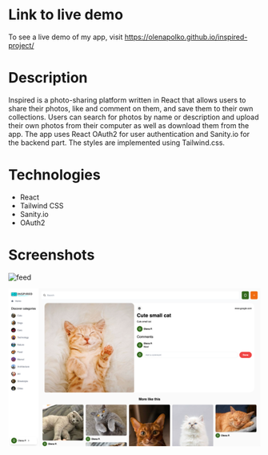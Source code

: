 # Link to live demo

To see a live demo of my app, visit https://olenapolko.github.io/inspired-project/

# Description

Inspired is a photo-sharing platform written in React that allows users to share their photos, like and comment on them, and save them to their own collections. Users can search for photos by name or description and upload their own photos from their computer as well as download them from the app. The app uses React OAuth2 for user authentication and Sanity.io for the backend part. The styles are implemented using Tailwind.css.

# Technologies

- React
- Tailwind CSS
- Sanity.io
- OAuth2

# Screenshots

![feed](screenshots/feed.png)

![single-image](screenshots/single-image.png)
